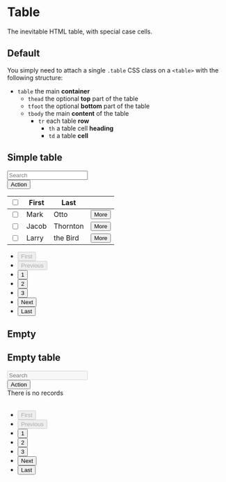 # Table <Badge text="development" type="warn" />
The inevitable HTML table, with special case cells.

## Default
<p>You simply need to attach a single <code>.table</code> CSS class on a <code>&lt;table&gt;</code> with the following structure:</p>
  <ul>
    <li>
      <code>table</code> the main <strong>container</strong>
      <ul>
        <li>
          <code>thead</code> the optional <strong>top</strong> part of the table
        </li>
        <li>
          <code>tfoot</code> the optional <strong>bottom</strong> part of the table
        </li>
        <li>
          <code>tbody</code> the main <strong>content</strong> of the table
          <ul>
            <li>
              <code>tr</code> each table <strong>row</strong>
              <ul>
                <li>
                  <code>th</code> a table cell <strong>heading</strong>
                </li>
                <li>
                  <code>td</code> a table <strong>cell</strong>
                </li>
              </ul>
            </li>
          </ul>
        </li>
      </ul>
    </li>
  </ul>

<div class="p-3 border rounded-2 my-3">
          <div class="table-responsive">
            <div class="table-header">
              <h2 class="h2">Simple table</h2>
              <div class="table-header__side">
                <div class="table-header__search">
                  <div class="textbox textbox--size-3">
                    <input type="text" placeholder="Search" class="textbox__input" />
                  </div>
                </div>
                <div class="table-header__action">
                  <button class="button button--alternative button--size-3">Action</button>
                </div>
              </div>
            </div>
            <table class="table">
              <thead>
              <tr>
                <th scope="col" class="table-select-column">
                  <input type="checkbox" />
                </th>
                <th scope="col">First</th>
                <th scope="col">Last</th>
                <th scope="col"></th>
              </tr>
              </thead>
              <tbody>
              <tr>
                <td scope="row" class="table-select-column">
                  <input type="checkbox" />
                </td>
                <td>Mark</td>
                <td>Otto</td>
                <td>
                  <div class="text-align-right">
                    <button class="button button--default button--size-3">More</button>
                  </div>
                </td>
              </tr>
              <tr>
                <td scope="row" class="table-select-column">
                  <input type="checkbox" />
                </td>
                <td>Jacob</td>
                <td>Thornton</td>
                <td>
                  <div class="text-align-right">
                    <button class="button button--default button--size-3">More</button>
                  </div>
                </td>
              </tr>
              <tr>
                <td scope="row" class="table-select-column">
                  <input type="checkbox" />
                </td>
                <td>Larry</td>
                <td>the Bird</td>
                <td>
                  <div class="text-align-right">
                    <button class="button button--default button--size-3">More</button>
                  </div>
                </td>
              </tr>
              </tbody>
            </table>
            <div class="table-pagination">
              <ul class="pagination">
                <li class="pagination__item">
                  <button class="button button--default button--size-3" disabled aria-label="Go to first page">First</button>
                </li>
                <li class="pagination__item">
                  <button class="button button--default button--size-3" disabled aria-label="Go to previous page">Previous</button>
                </li>
                <li class="pagination__item">
                  <button class="button button--primary button--size-3" aria-label="Go to page number 1">1</button>
                </li>
                <li class="pagination__item">
                  <button class="button button--default button--size-3" aria-label="Go to page number 2">2</button>
                </li>
                <li class="pagination__item">
                  <button class="button button--default button--size-3" aria-label="Go to page number 3">3</button>
                </li>
                <li class="pagination__item">
                  <button class="button button--default button--size-3" aria-label="Go to next page">Next</button>
                </li>
                <li class="pagination__item">
                  <button class="button button--default button--size-3" aria-label="Go to last page">Last</button>
                </li>
              </ul>
            </div>
          </div>
</div>

## Empty
<div class="p-3 border rounded-2 my-3">
<div class="table-responsive">
            <div class="table-header">
              <h2 class="h2">Empty table</h2>
              <div class="table-header__side">
                <div class="table-header__search">
                  <div class="textbox textbox--size-3">
                    <input disabled type="text" placeholder="Search" class="textbox__input" />
                  </div>
                </div>
                <div class="table-header__action">
                  <button class="button button--alternative button--size-3">Action</button>
                </div>
              </div>
            </div>
            <table class="table">
              <thead>
              </thead>
              <tbody>
              <tr>
                <div class="table-empty">There is no records</div>
              </tr>
              </tbody>
            </table>
            <div class="table-pagination">
              <ul class="pagination">
                <li class="pagination__item">
                  <button class="button button--default button--size-3" disabled aria-label="Go to first page">First</button>
                </li>
                <li class="pagination__item">
                  <button class="button button--default button--size-3" disabled aria-label="Go to previous page">Previous</button>
                </li>
                <li class="pagination__item">
                  <button class="button button--primary button--size-3" aria-label="Go to page number 1">1</button>
                </li>
                <li class="pagination__item">
                  <button class="button button--default button--size-3" aria-label="Go to page number 2">2</button>
                </li>
                <li class="pagination__item">
                  <button class="button button--default button--size-3" aria-label="Go to page number 3">3</button>
                </li>
                <li class="pagination__item">
                  <button class="button button--default button--size-3" aria-label="Go to next page">Next</button>
                </li>
                <li class="pagination__item">
                  <button class="button button--default button--size-3" aria-label="Go to last page">Last</button>
                </li>
              </ul>
            </div>
          </div>
</div>
